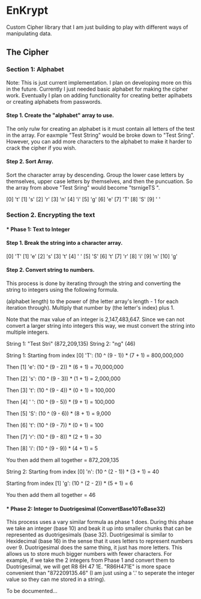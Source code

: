 # EnKrypt
Custom Cipher library that I am just building to play with different ways of manipulating data.

## The Cipher

### Section 1: Alphabet

Note: This is just current implementation. I plan on developing more on this in the future. Currently I just needed basic alphabet for making the cipher work. Eventually I plan on adding functionality for creating better aplhabets or creating alphabets from passwords.

#### Step 1. Create the "alphabet" array to use.

The only rulw for creating an alphabet is it must contain all letters of the test in the array. For eaxmple "Test String" would be broke down to "Test Sring". However, you can add more characters to the alphabet to make it harder to crack the cipher if you wish.

#### Step 2. Sort Array. 

Sort the character array  by descending. Group the lower case letters by themselves, upper case letters by themselves, and then the puncuation. So the array from above "Test Sring" would become "tsrnigeTS ". 

[0] 't'
[1] 's'
[2] 'r'
[3] 'n'
[4] 'i'
[5] 'g'
[6] 'e'
[7] 'T'
[8] 'S'
[9] ' '

### Section 2. Encrypting the text

#### * Phase 1: Text to Integer

#### Step 1. Break the string into a character array. 

 [0] 'T'
 [1] 'e'
 [2] 's'
 [3] 't'
 [4] ' '
 [5] 'S'
 [6] 't'
 [7] 'r'
 [8] 'i'
 [9] 'n'
[10] 'g'

#### Step 2. Convert string to numbers.

This process is done by iterating through the string and converting the string to integers using the following formula. 

(alphabet length) to the power of (the letter array's length - 1 for each iteration through). Multiply that number by (the letter's index) plus 1.

Note that the max value of an integer is 2,147,483,647. Since we can not convert a larger string into integers this way, we must convert the string into multiple integers.

String 1: "Test Stri" (872,209,135)
String 2: "ng" (46)

String 1:
Starting from index [0] 'T':
(10 ^ (9 - 1)) * (7 + 1) = 800,000,000

Then [1] 'e':
(10 ^ (9 - 2)) * (6 + 1) = 70,000,000

Then [2] 's':
(10 ^ (9 - 3)) * (1 + 1) = 2,000,000

Then [3] 't':
(10 ^ (9 - 4)) * (0 + 1) = 100,000

Then [4] ' ':
(10 ^ (9 - 5)) * (9 + 1) = 100,000

Then [5] 'S':
(10 ^ (9 - 6)) * (8 + 1) = 9,000

Then [6] 't':
(10 ^ (9 - 7)) * (0 + 1) = 100

Then [7] 'r':
(10 ^ (9 - 8)) * (2 + 1) = 30

Then [8] 'i':
(10 ^ (9 - 9)) * (4 + 1) = 5

You then add them all together = 872,209,135

String 2:
Starting from index [0] 'n':
(10 ^ (2 - 1)) * (3 + 1) = 40

Starting from index [1] 'g':
(10 ^ (2 - 2)) * (5 + 1) = 6

You then add them all together = 46


#### * Phase 2: Integer to Duotrigesimal (ConvertBase10ToBase32)

This process uses a vary similar formula as phase 1 does. During this phase we take an integer (base 10) and beak it up into smaller chunks that can be represented as duotrigesimals (base 32). Duotrigesimal is similar to Hexidecimal (base 16) in the sense that it uses letters to represent numbers over 9. Duotrigesimal does the same thing, it just has more letters. This allows us to store much bigger numbers with fewer characters. For example, if we take the 2 integers from Phase 1 and convert them to Duotrigesimal, we will get R8 6H 47 1E. "R86H471E" is more space convenient than "872209135.46" (I am just using a '.' to seperate the integer value so they can me stored in a string).

To be documented...
